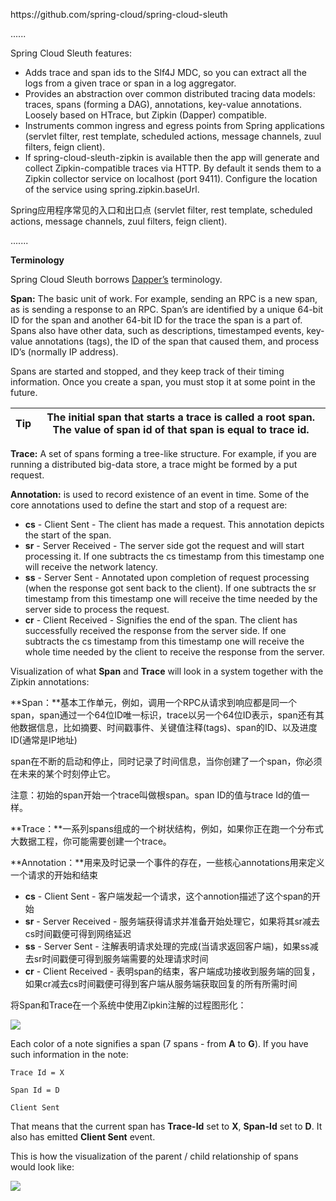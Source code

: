 https:\/\/github.com\/spring-cloud\/spring-cloud-sleuth

......

Spring Cloud Sleuth features:

* Adds trace and span ids to the Slf4J MDC, so you can extract all the logs from a given trace or span in a log aggregator.
* Provides an abstraction over common distributed tracing data models: traces, spans \(forming a DAG\), annotations, key-value annotations. Loosely based on HTrace, but Zipkin \(Dapper\) compatible.
* Instruments common ingress and egress points from Spring applications \(servlet filter, rest template, scheduled actions, message channels, zuul filters, feign client\).
* If spring-cloud-sleuth-zipkin is available then the app will generate and collect Zipkin-compatible traces via HTTP. By default it sends them to a Zipkin collector service on localhost \(port 9411\). Configure the location of the service using spring.zipkin.baseUrl.

Spring应用程序常见的入口和出口点 \(servlet filter, rest template, scheduled actions, message channels, zuul filters, feign client\).

.......

**Terminology**

Spring Cloud Sleuth borrows [Dapper’s](http://research.google.com/pubs/pub36356.html) terminology.

**Span:** The basic unit of work. For example, sending an RPC is a new span, as is sending a response to an RPC. Span’s are identified by a unique 64-bit ID for the span and another 64-bit ID for the trace the span is a part of. Spans also have other data, such as descriptions, timestamped events, key-value annotations \(tags\), the ID of the span that caused them, and process ID’s \(normally IP address\).

Spans are started and stopped, and they keep track of their timing information. Once you create a span, you must stop it at some point in the future.

| Tip | The initial span that starts a trace is called a root span. The value of span id of that span is equal to trace id. |
| --- | --- |

**Trace:** A set of spans forming a tree-like structure. For example, if you are running a distributed big-data store, a trace might be formed by a put request.

**Annotation:** is used to record existence of an event in time. Some of the core annotations used to define the start and stop of a request are:

* **cs** - Client Sent - The client has made a request. This annotation depicts the start of the span.
* **sr** - Server Received - The server side got the request and will start processing it. If one subtracts the cs timestamp from this timestamp one will receive the network latency.
* **ss** - Server Sent - Annotated upon completion of request processing \(when the response got sent back to the client\). If one subtracts the sr timestamp from this timestamp one will receive the time needed by the server side to process the request.
* **cr** - Client Received - Signifies the end of the span. The client has successfully received the response from the server side. If one subtracts the cs timestamp from this timestamp one will receive the whole time needed by the client to receive the response from the server.

Visualization of what **Span** and **Trace** will look in a system together with the Zipkin annotations:

**Span：**基本工作单元，例如，调用一个RPC从请求到响应都是同一个span，span通过一个64位ID唯一标识，trace以另一个64位ID表示，span还有其他数据信息，比如摘要、时间戳事件、关键值注释\(tags\)、span的ID、以及进度ID\(通常是IP地址\)

span在不断的启动和停止，同时记录了时间信息，当你创建了一个span，你必须在未来的某个时刻停止它。

注意：初始的span开始一个trace叫做根span。span ID的值与trace Id的值一样。

**Trace：**一系列spans组成的一个树状结构，例如，如果你正在跑一个分布式大数据工程，你可能需要创建一个trace。

**Annotation：**用来及时记录一个事件的存在，一些核心annotations用来定义一个请求的开始和结束

* **cs** - Client Sent - 客户端发起一个请求，这个annotion描述了这个span的开始
* **sr** - Server Received - 服务端获得请求并准备开始处理它，如果将其sr减去cs时间戳便可得到网络延迟
* **ss** - Server Sent - 注解表明请求处理的完成\(当请求返回客户端\)，如果ss减去sr时间戳便可得到服务端需要的处理请求时间
* **cr** - Client Received - 表明span的结束，客户端成功接收到服务端的回复，如果cr减去cs时间戳便可得到客户端从服务端获取回复的所有所需时间

将Span和Trace在一个系统中使用Zipkin注解的过程图形化：

![](https://raw.githubusercontent.com/spring-cloud/spring-cloud-sleuth/master/docs/src/main/asciidoc/images/trace-id.png)

Each color of a note signifies a span \(7 spans - from **A** to **G**\). If you have such information in the note:

`Trace Id = X`

`Span Id = D`

`Client Sent`

That means that the current span has **Trace-Id** set to **X**, **Span-Id** set to **D**. It also has emitted **Client Sent** event.

This is how the visualization of the parent \/ child relationship of spans would look like:

![](https://raw.githubusercontent.com/spring-cloud/spring-cloud-sleuth/master/docs/src/main/asciidoc/images/parents.png)


